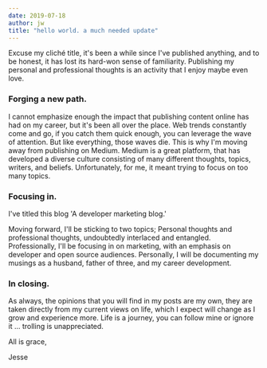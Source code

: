 ```yaml
---
date: 2019-07-18
author: jw
title: "hello world. a much needed update"
---
```

Excuse my cliché title, it's been a while since I've published anything, and to be honest, it has lost its hard-won sense of familiarity. Publishing my personal and professional thoughts is an activity that I enjoy maybe even love. 

<h3>Forging a new path.</h3> 
I cannot emphasize enough the impact that publishing content online has had on my career, but it's been all over the place. Web trends constantly come and go, if you catch them quick enough, you can leverage the wave of attention. But like everything, those waves die. This is why I'm moving away from publishing on Medium. Medium is a great platform, that has developed a diverse culture consisting of many different thoughts, topics, writers, and beliefs. Unfortunately, for me, it meant trying to focus on too many topics. 

<h3>Focusing in.</h3>
I've titled this blog 'A developer marketing blog.' 

Moving forward, I'll be sticking to two topics; Personal thoughts and professional thoughts, undoubtedly interlaced and entangled. Professionally, I'll be focusing in on marketing, with an emphasis on developer and open source audiences. Personally, I will be documenting my musings as a husband, father of three, and my career development. 

<h3>In closing.</h3>
As always, the opinions that you will find in my posts are my own, they are taken directly from my current views on life, which I expect will change as I grow and experience more. Life is a journey, you can follow mine or ignore it ... trolling is unappreciated.

All is grace,

Jesse

